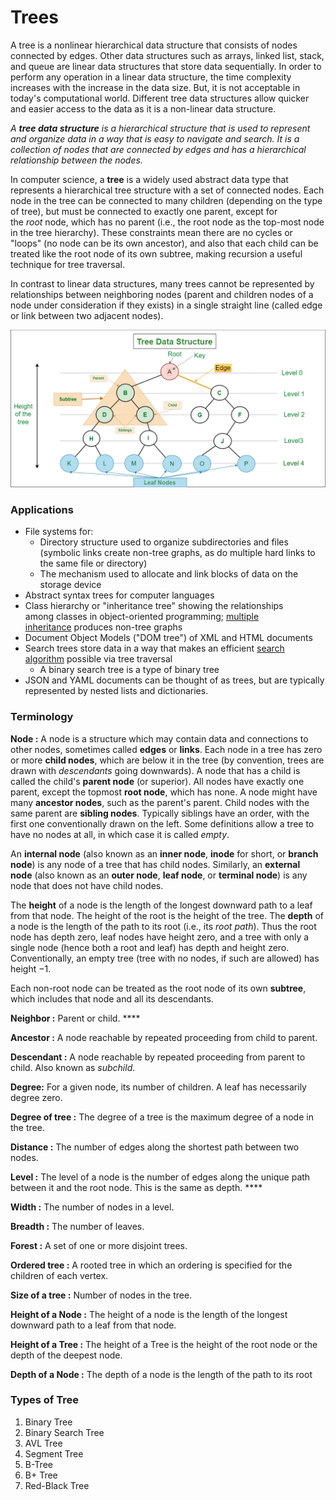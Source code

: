 # Trees

A tree is a nonlinear hierarchical data structure that consists of nodes connected by edges. Other data structures such as arrays, linked list, stack, and queue are linear data structures that store data sequentially. In order to perform any operation in a linear data structure, the time complexity increases with the increase in the data size. But, it is not acceptable in today's computational world. Different tree data structures allow quicker and easier access to the data as it is a non-linear data structure.

*A **tree data structure** is a hierarchical structure that is used to represent and organize data in a way that is easy to navigate and search. It is a collection of nodes that are connected by edges and has a hierarchical relationship between the nodes.*

In computer science, a **tree** is a widely used abstract data type that represents a hierarchical tree structure with a set of connected nodes. Each node in the tree can be connected to many children (depending on the type of tree), but must be connected to exactly one parent, except for the *root* node, which has no parent (i.e., the root node as the top-most node in the tree hierarchy). These constraints mean there are no cycles or "loops" (no node can be its own ancestor), and also that each child can be treated like the root node of its own subtree, making recursion a useful technique for tree traversal. 

In contrast to linear data structures, many trees cannot be represented by relationships between neighboring nodes (parent and children nodes of a node under consideration if they exists) in a single straight line (called edge or link between two adjacent nodes).

![Tree](./tree.png)

### **Applications**

- File systems for:
    - Directory structure used to organize subdirectories and files (symbolic links create non-tree graphs, as do multiple hard links to the same file or directory)
    - The mechanism used to allocate and link blocks of data on the storage device
- Abstract syntax trees for computer languages
- Class hierarchy or "inheritance tree" showing the relationships among classes in object-oriented programming; [multiple inheritance](https://en.wikipedia.org/wiki/Multiple_inheritance) produces non-tree graphs
- Document Object Models ("DOM tree") of XML and HTML documents
- Search trees store data in a way that makes an efficient [search algorithm](https://en.wikipedia.org/wiki/Search_algorithm) possible via tree traversal
    - A binary search tree is a type of binary tree
- JSON and YAML documents can be thought of as trees, but are typically represented by nested lists and dictionaries.

### **Terminology**

**Node :** A node is a structure which may contain data and connections to other nodes, sometimes called **edges** or **links**. Each node in a tree has zero or more **child nodes**, which are below it in the tree (by convention, trees are drawn with *descendants* going downwards). A node that has a child is called the child's **parent node** (or superior). All nodes have exactly one parent, except the topmost **root node**, which has none. A node might have many **ancestor nodes**, such as the parent's parent. Child nodes with the same parent are **sibling nodes**. Typically siblings have an order, with the first one conventionally drawn on the left. Some definitions allow a tree to have no nodes at all, in which case it is called *empty*.

An **internal node** (also known as an **inner node**, **inode** for short, or **branch node**) is any node of a tree that has child nodes. Similarly, an **external node** (also known as an **outer node**, **leaf node**, or **terminal node**) is any node that does not have child nodes.

The **height** of a node is the length of the longest downward path to a leaf from that node. The height of the root is the height of the tree. The **depth** of a node is the length of the path to its root (i.e., its *root path*). Thus the root node has depth zero, leaf nodes have height zero, and a tree with only a single node (hence both a root and leaf) has depth and height zero. Conventionally, an empty tree (tree with no nodes, if such are allowed) has height −1.

Each non-root node can be treated as the root node of its own **subtree**, which includes that node and all its descendants.

**Neighbor :** Parent or child. ****

**Ancestor :** A node reachable by repeated proceeding from child to parent.

**Descendant :** A node reachable by repeated proceeding from parent to child. Also known as *subchild*.

**Degree:** For a given node, its number of children. A leaf has necessarily degree zero.

**Degree of tree :** The degree of a tree is the maximum degree of a node in the tree.

**Distance :** The number of edges along the shortest path between two nodes.

**Level :** The level of a node is the number of edges along the unique path between it and the root node. This is the same as depth. ****

**Width :** The number of nodes in a level.

**Breadth :** The number of leaves.

**Forest :** A set of one or more disjoint trees.

**Ordered tree :** A rooted tree in which an ordering is specified for the children of each vertex.

**Size of a tree :** Number of nodes in the tree.

**Height of a Node :** The height of a node is the length of the longest downward path to a leaf from that node.

**Height of a Tree :** The height of a Tree is the height of the root node or the depth of the deepest node.

**Depth of a Node :** The depth of a node is the length of the path to its root 

### Types of Tree

1. Binary Tree
2. Binary Search Tree
3. AVL Tree
4. Segment Tree
5. B-Tree
6. B+ Tree
7. Red-Black Tree